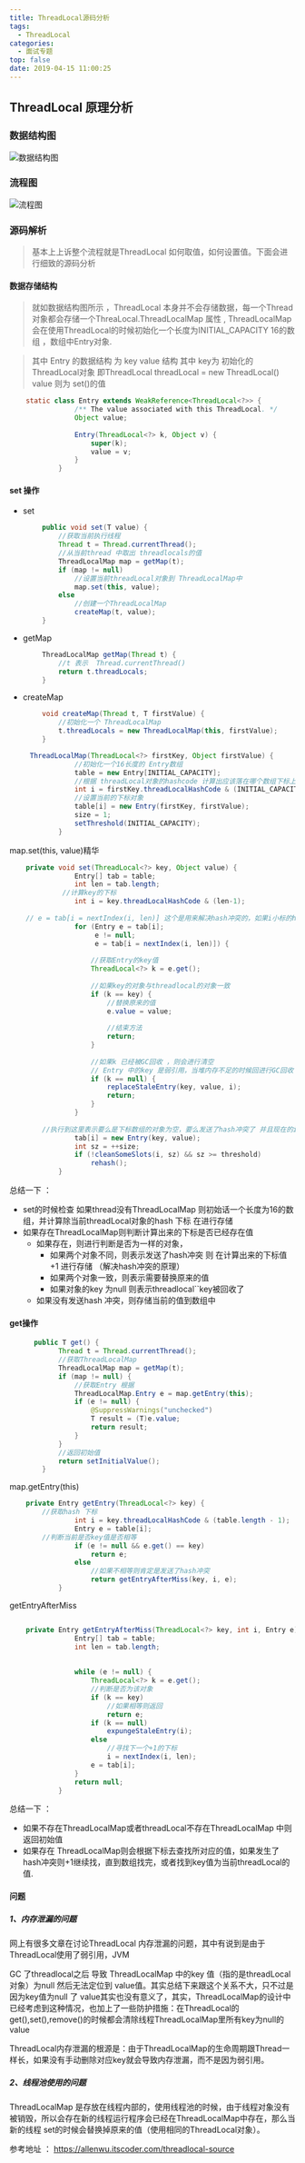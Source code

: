 ```yaml
---
title: ThreadLocal源码分析
tags:
  - ThreadLocal
categories:
  - 面试专题
top: false
date: 2019-04-15 11:00:25
---
```


## ThreadLocal 原理分析



### 数据结构图
![数据结构图](https://user-images.githubusercontent.com/42650061/45798359-3d2d3500-bcdc-11e8-8bee-d40bb3332cd5.jpg)


### 流程图
![流程图](https://user-images.githubusercontent.com/42650061/45798346-27b80b00-bcdc-11e8-8736-0171ed25f74d.jpg)


### 源码解析

> 基本上上诉整个流程就是ThreadLocal 如何取值，如何设置值。下面会进行细致的源码分析

#### 数据存储结构

> 就如数据结构图所示 ，ThreadLocal 本身并不会存储数据，每一个Thread对象都会存储一个ThreaLocal.ThreadLocalMap 属性 , ThreadLocalMap 会在使用ThreadLocal的时候初始化一个长度为INITIAL_CAPACITY 16的数组 ，数组中Entry对象.

> 其中 Entry 的数据结构 为 key value 结构 其中 key为 初始化的 ThreadLocal对象 即ThreadLocal threadLocal = new ThreadLocal() value 则为 set()的值 

```java
    static class Entry extends WeakReference<ThreadLocal<?>> {
                /** The value associated with this ThreadLocal. */
                Object value;
    
                Entry(ThreadLocal<?> k, Object v) {
                    super(k);
                    value = v;
                }
            }
```


#### set 操作

- set

```java
        public void set(T value) {
            //获取当前执行线程
            Thread t = Thread.currentThread();
            //从当前thread 中取出 threadlocals的值
            ThreadLocalMap map = getMap(t);
            if (map != null)
                //设置当前threadLocal对象到 ThreadLocalMap中
                map.set(this, value);
            else
                //创建一个ThreadLocalMap 
                createMap(t, value);
        }
```


- getMap

```java
        ThreadLocalMap getMap(Thread t) {
            //t 表示  Thread.currentThread()
            return t.threadLocals;
        }
```

- createMap

```java
        void createMap(Thread t, T firstValue) {
            //初始化一个 ThreadLocalMap
            t.threadLocals = new ThreadLocalMap(this, firstValue);
        }

```
```java
     ThreadLocalMap(ThreadLocal<?> firstKey, Object firstValue) {
         		//初始化一个16长度的 Entry数组
                table = new Entry[INITIAL_CAPACITY];
         		//根据 threadLocal对象的hashcode 计算出应该落在哪个数组下标上
                int i = firstKey.threadLocalHashCode & (INITIAL_CAPACITY - 1);
         		//设置当前的下标对象
                table[i] = new Entry(firstKey, firstValue);
                size = 1;
                setThreshold(INITIAL_CAPACITY);
            }
```

map.set(this, value)精华 

```java
    private void set(ThreadLocal<?> key, Object value) {
                Entry[] tab = table;
                int len = tab.length;
       		 //计算key的下标
                int i = key.threadLocalHashCode & (len-1);
        
    // e = tab[i = nextIndex(i, len)] 这个是用来解决hash冲突的，如果i小标的hash值不为空，则在i+1上设置值		
                for (Entry e = tab[i];
                     e != null;
                     e = tab[i = nextIndex(i, len)]) {
                    
                    //获取Entry的key值
                    ThreadLocal<?> k = e.get();
    			
                    //如果key的对象与threadlocal的对象一致
                    if (k == key) {
                        //替换原来的值
                        e.value = value;
                        
                        //结束方法
                        return;
                    }
    				
                    //如果k 已经被GC回收 ，则会进行清空 
                    // Entry 中的key 是弱引用，当堆内存不足的时候回进行GC回收
                    if (k == null) {
                        replaceStaleEntry(key, value, i);
                        return;
                    }
                }
    			
        //执行到这里表示要么是下标数组的对象为空，要么发送了hash冲突了 并且现在的i值是 +1 过了的 ，并且设置值
                tab[i] = new Entry(key, value);
                int sz = ++size;
                if (!cleanSomeSlots(i, sz) && sz >= threshold)
                    rehash();
            }
```
总结一下 ：

- set的时候检查 如果thread没有ThreadLocalMap 则初始话一个长度为16的数组，并计算除当前threadLocal对象的hash 下标 在进行存储
- 如果存在ThreadLocalMap则判断计算出来的下标是否已经存在值
  - 如果存在，则进行判断是否为一样的对象，
    - 如果两个对象不同，则表示发送了hash冲突  则 在计算出来的下标值+1 进行存储 （解决hash冲突的原理）
    - 如果两个对象一致，则表示需要替换原来的值 
    - 如果对象的key 为null 则表示threadlocal``key被回收了 
  - 如果没有发送hash 冲突，则存储当前的值到数组中

#### get操作
```java
      public T get() {
            Thread t = Thread.currentThread();
          	//获取ThreadLocalMap
            ThreadLocalMap map = getMap(t);
            if (map != null) {
                //获取Entry 根据
                ThreadLocalMap.Entry e = map.getEntry(this);
                if (e != null) {
                    @SuppressWarnings("unchecked")
                    T result = (T)e.value;
                    return result;
                }
            }
          	//返回初始值 
            return setInitialValue();
        }
```


map.getEntry(this)
```java
    private Entry getEntry(ThreadLocal<?> key) {
        //获取hash 下标
                int i = key.threadLocalHashCode & (table.length - 1);
                Entry e = table[i];
        //判断当前是否key值是否相等
                if (e != null && e.get() == key)
                    return e;
                else
                    //如果不相等则肯定是发送了hash冲突
                    return getEntryAfterMiss(key, i, e);
            }
```
getEntryAfterMiss
```java

    private Entry getEntryAfterMiss(ThreadLocal<?> key, int i, Entry e) {
                Entry[] tab = table;
                int len = tab.length;
    			
        		
                while (e != null) {
                    ThreadLocal<?> k = e.get();
                    //判断是否为该对象
                    if (k == key)
                        //如果相等则返回
                        return e;
                    if (k == null)
                        expungeStaleEntry(i);
                    else
                        //寻找下一个+1的下标
                        i = nextIndex(i, len);
                    e = tab[i];
                }
                return null;
            }
```
总结一下 ：

- 如果不存在ThreadLocalMap或者threadLocal不存在ThreadLocalMap 中则返回初始值
- 如果存在 ThreadLocalMap则会根据下标去查找所对应的值，如果发生了hash冲突则+1继续找，直到数组找完，或者找到key值为当前threadLocal的值.

#### 问题

##### 1、内存泄漏的问题

网上有很多文章在讨论ThreadLocal 内存泄漏的问题，其中有说到是由于ThreadLocal使用了弱引用，JVM

 GC 了threadlocal之后  导致 ThreadLocalMap 中的key 值（指的是threadLocal对象）为null 然后无法定位到 value值。其实总结下来跟这个关系不大，只不过是因为key值为null 了 value其实也没有意义了，其实，ThreadLocalMap的设计中已经考虑到这种情况，也加上了一些防护措施：在ThreadLocal的get(),set(),remove()的时候都会清除线程ThreadLocalMap里所有key为null的value 

ThreadLocal内存泄漏的根源是：由于ThreadLocalMap的生命周期跟Thread一样长，如果没有手动删除对应key就会导致内存泄漏，而不是因为弱引用。

##### 2、线程池使用的问题 

   ThreadLocalMap 是存放在线程内部的，使用线程池的时候，由于线程对象没有被销毁，所以会存在新的线程运行程序会已经在ThreadLocalMap中存在，那么当新的线程 set的时候会替换掉原来的值（使用相同的ThreadLocal对象）。



参考地址 ： https://allenwu.itscoder.com/threadlocal-source